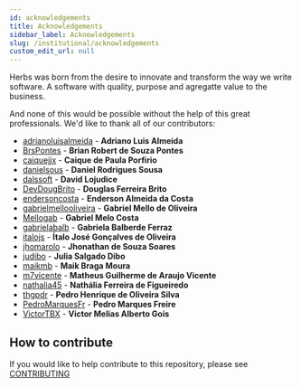 ```yaml
---
id: acknowledgements
title: Acknowledgements
sidebar_label: Acknowledgements
slug: /institutional/acknowledgements
custom_edit_url: null
---
```


Herbs was born from the desire to innovate and transform the way we write software. A software with quality, purpose and agregatte value to the business.

And none of this would be possible without the help of this great professionals. We'd like to thank all of our contributors:

* [adrianoluisalmeida](https://github.com/adrianoluisalmeida) - **Adriano Luis Almeida** 
* [BrsPontes](https://github.com/BrsPontes) - **Brian Robert de Souza Pontes** 
* [caiquejjx](https://github.com/caiquejjx) - **Caique de Paula Porfirio**
* [danielsous](https://github.com/danielsous) - **Daniel Rodrigues Sousa**
* [dalssoft](https://github.com/dalssoft) - **David Lojudice**
* [DevDougBrito](https://github.com/DevDougBrito) - **Douglas Ferreira Brito**
* [endersoncosta](https://github.com/endersoncosta) - **Enderson Almeida da Costa**
* [gabrielmellooliveira](https://github.com/gabrielmellooliveira) - **Gabriel Mello de Oliveira**
* [Mellogab](https://github.com/Mellogab) - **Gabriel Melo Costa**
* [gabrielabalb](https://github.com/gabrielabalb) - **Gabriela Balberde Ferraz**
* [italojs](https://github.com/italojs) - **Ítalo José Gonçalves de Oliveira**
* [jhomarolo](https://github.com/jhomarolo) - **Jhonathan de Souza Soares**
* [judibo](https://github.com/judibo) - **Julia Salgado Dibo**
* [maikmb](https://github.com/maikmb) - **Maik Braga Moura**
* [m7vicente](https://github.com/m7vicente) - **Matheus Guilherme de Araujo Vicente**
* [nathalia45](https://github.com/nathalia45) - **Nathália Ferreira de Figueiredo**
* [thgpdr](https://github.com/thgpdr) - **Pedro Henrique de Oliveira Silva**
* [PedroMarquesFr](https://github.com/PedroMarquesFr) - **Pedro Marques Freire**
* [VictorTBX](https://github.com/VictorTBX) - **Victor Melias Alberto Gois**


## How to contribute

If you would like to help contribute to this repository, please see [CONTRIBUTING](/docs/introduction/contributing)
